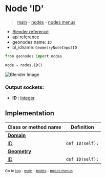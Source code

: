 # Node 'ID'

> [main](../structure.md) - [nodes](nodes.md) - [nodes menus](nodes_menus.md)

- [Blender reference](https://docs.blender.org/manual/en/latest/modeling/geometry_nodes/input/id.html)
- [api reference](https://docs.blender.org/api/current/bpy.types.GeometryNodeInputID.html)
- geonodes name: `ID`
- bl_idname: `GeometryNodeInputID`

```python
from geonodes import nodes

node = nodes.ID()
```

![Blender Image](https://docs.blender.org/manual/en/latest/_images/node-types_GeometryNodeInputID.webp)

### Output sockets:

- **ID** : [Integer](Integer.md)

## Implementation

| Class or method name | Definition |
|----------------------|------------|
| **[Domain](Domain.md)** |
| [ID](Domain.md#ID-property) | `def ID(self):` |
| **[Geometry](Geometry.md)** |
| [ID](Geometry.md#ID-property) | `def ID(self):` |
<sub>Go to [top](#node-ID) - [main](../structure.md) - [nodes](nodes.md) - [nodes menus](nodes_menus.md)</sub>

